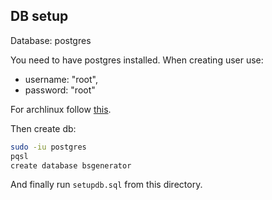 ## DB setup
Database: postgres

You need to have postgres installed.
When creating user use:

* username: "root",
* password: "root"

For archlinux follow [this](https://wiki.archlinux.org/index.php/PostgreSQL#Installation).

Then create db:
```bash
sudo -iu postgres
pqsl
create database bsgenerator
```

And finally run `setupdb.sql` from this directory.



